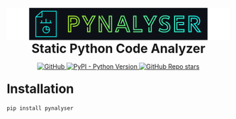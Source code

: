 ![Pynalyser Logo](https://raw.githubusercontent.com/0dminnimda/pynalyser/main/docs/logo.svg)

<h1 align="center" style="margin:-15px 0 15px 0">Static Python Code Analyzer</h1>

<p align="center" style="margin:0 0 -15px 0">
    <a href="https://github.com/0dminnimda/pynalyser/blob/main/LICENSE">
        <img alt="GitHub" src="https://img.shields.io/github/license/0dminnimda/pynalyser">
    </a>
    <a href="https://pypi.org/project/pynalyser/">
        <img alt="PyPI - Python Version" src="https://img.shields.io/pypi/pyversions/pynalyser">
    </a>
    <a href="https://github.com/0dminnimda/pynalyser">
        <img alt="GitHub Repo stars" src="https://img.shields.io/github/stars/0dminnimda/pynalyser?style=social">
    </a>
</p>

<!-- <p align="center">Powerful static analysis open to the public to explore and create amazing tools for the Python environment</p> -->

# Installation

```console
pip install pynalyser
```
